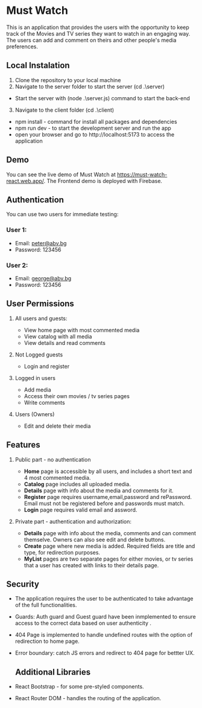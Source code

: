 # Must Watch

This is an application that provides the users with the opportunity to keep track of the Movies and TV series they want to watch in an engaging way. The users can add and comment on theirs and other people's media preferences. 

## Local Instalation 

1. Clone the repository to your local machine
2. Navigate to the server folder to start the server (cd .\server)
  * Start the server with (node .\server.js) command to start the back-end
3. Navigate to the client folder (cd .\client)
  * npm install - command for install all packages and dependencies
  * npm run dev - to start the development server and run the app
  * open your browser and go to http://localhost:5173 to access the application


## Demo

You can see the live demo of Must Watch at https://must-watch-react.web.app/.
The Frontend demo is deployed with Firebase.

## Authentication 
 You can use two users for immediate testing:

  ### User 1:
   * Email: peter@abv.bg
   * Password: 123456

  ### User 2:
   * Email: george@abv.bg
   * Password: 123456

   ## User Permissions

1. All users and guests:
   * View home page with most commented media
   * View catalog with all media
   * View details and read comments

2. Not Logged guests
    * Login and register

3. Logged in users
    * Add media
    * Access their own movies / tv series pages
    * Write comments

4. Users (Owners)
    * Edit and delete their media

  ## Features

1. Public part - no authentication 
    * **Home** page is accessible by all users, and includes a short text and 4 most commented media.
    * **Catalog** page includes all uploaded media.
    * **Details** page with info about the media and comments for it.
    * **Register** page requires username,email,password and rePassword. Email must not be registered before and passwords must match.
    * **Login** page requires valid email and assword.

2. Private part - authentication and authorization:
    * **Details** page with info about the media, comments and can comment themselve. Owners can also see edit and delete buttons.
    * **Create** page where new media is added. Required fields are title and type, for redirection purposes.
    * **MyList** pages are two separate pages for either movies, or tv series that a user has created with links to their details page.


  ## Security

* The application requires the user to be authenticated to take advantage of the full functionalities.
* Guards: Auth guard and Guest guard have been inmplemented to ensure access to the correct data based on user authenticity .
* 404 Page is implemented to handle undefined routes with the option of redirection to home page.
* Error boundary: catch JS errors and redirect to 404 page for bettter UX.

  ## Additional Libraries

* React Bootstrap - for some pre-styled components.
* React Router DOM - handles the routing of the application.